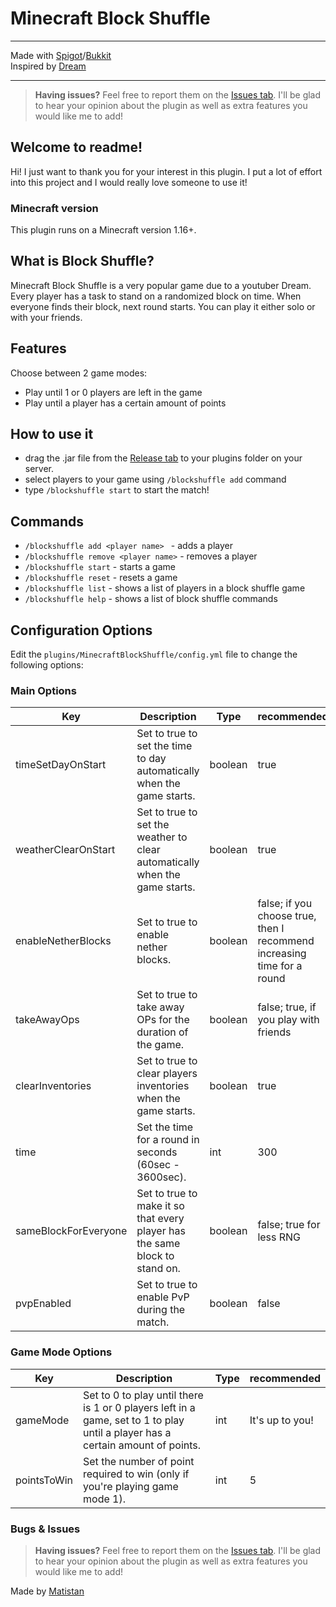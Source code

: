 # Minecraft Block Shuffle

---

Made with [Spigot](https://www.spigotmc.org/)/[Bukkit](https://dev.bukkit.org/)<br>
Inspired by [Dream](https://www.youtube.com/@dream)

---

> **Having issues?** Feel free to report them on the [Issues tab](https://github.com/Matistan/MinecraftBlockShuffle/issues). I'll be glad to hear your opinion about the plugin as well as extra features you would like me to add!

## Welcome to readme!

Hi! I just want to thank you for your interest in this plugin. I put a lot of effort into this project and I would really love someone to use it!

### Minecraft version

This plugin runs on a Minecraft version 1.16+.

## What is Block Shuffle?

Minecraft Block Shuffle is a very popular game due to a youtuber Dream. Every player has a task to stand on a randomized block on time.
When everyone finds their block, next round starts. You can play it either solo or with your friends.

## Features

Choose between 2 game modes:
- Play until 1 or 0 players are left in the game
- Play until a player has a certain amount of points

## How to use it

- drag the .jar file from the [Release tab](https://github.com/Matistan/MinecraftBlockShuffle/releases) to your plugins folder on your server.
- select players to your game using `/blockshuffle add` command
- type `/blockshuffle start` to start the match!

## Commands

- `/blockshuffle add <player name> ` - adds a player
- `/blockshuffle remove <player name>` - removes a player
- `/blockshuffle start` - starts a game
- `/blockshuffle reset` - resets a game
- `/blockshuffle list` - shows a list of players in a block shuffle game
- `/blockshuffle help` - shows a list of block shuffle commands

## Configuration Options

Edit the `plugins/MinecraftBlockShuffle/config.yml` file to change the following options:

### Main Options

Key|Description|Type|recommended
--|--|--|--
timeSetDayOnStart | Set to true to set the time to day automatically when the game starts. | boolean | true
weatherClearOnStart | Set to true to set the weather to clear automatically when the game starts. | boolean | true
enableNetherBlocks | Set to true to enable nether blocks. | boolean | false; if you choose true, then I recommend increasing time for a round
takeAwayOps | Set to true to take away OPs for the duration of the game. | boolean | false; true, if you play with friends
clearInventories | Set to true to clear players inventories when the game starts. | boolean | true
time | Set the time for a round in seconds (60sec - 3600sec). | int | 300
sameBlockForEveryone | Set to true to make it so that every player has the same block to stand on. | boolean | false; true for less RNG
pvpEnabled | Set to true to enable PvP during the match. | boolean | false

### Game Mode Options

Key|Description|Type|recommended
--|--|--|--
gameMode | Set to 0 to play until there is 1 or 0 players left in a game, set to 1 to play until a player has a certain amount of points. | int | It's up to you!
pointsToWin | Set the number of point required to win (only if you're playing game mode 1). | int | 5

### Bugs & Issues

> **Having issues?** Feel free to report them on the [Issues tab](https://github.com/Matistan/MinecraftBlockShuffle/issues). I'll be glad to hear your opinion about the plugin as well as extra features you would like me to add!


Made by [Matistan](https://github.com/Matistan)